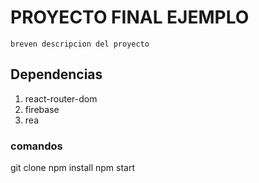 # PROYECTO FINAL EJEMPLO

    breven descripcion del proyecto

## Dependencias
1. react-router-dom
2. firebase
3. rea

### comandos

git clone 
npm install
npm start
